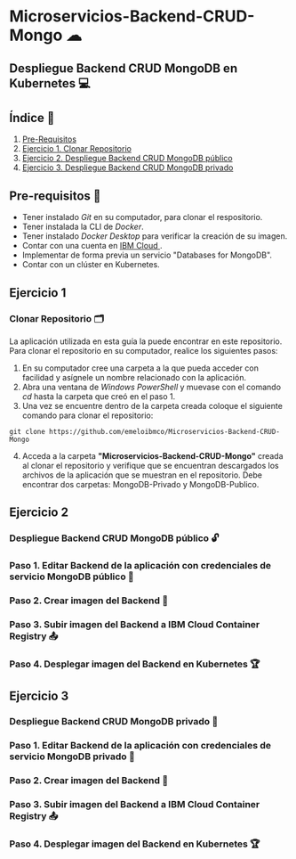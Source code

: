 # Microservicios-Backend-CRUD-Mongo ☁
## Despliegue Backend CRUD MongoDB en Kubernetes 💻

## Índice  📰
1. [Pre-Requisitos](#Pre-Requisitos-pencil)
2. [Ejercicio 1. Clonar Repositorio](#Ejercicio-1)
3. [Ejercicio 2. Despliegue Backend CRUD MongoDB público](#Ejercicio-2)
4. [Ejercicio 3. Despliegue Backend CRUD MongoDB privado](#Ejercicio-3)

## Pre-requisitos :pencil:
* Tener instalado *Git* en su computador, para clonar el respositorio.
* Tener instalada la CLI de *Docker*.
* Tener instalado *Docker Desktop* para verificar la creación de su imagen.
* Contar con una cuenta en <a href="https://cloud.ibm.com/"> IBM Cloud </a>.
* Implementar de forma previa un servicio "Databases for MongoDB".
* Contar con un clúster en Kubernetes.

## Ejercicio 1
### Clonar Repositorio 🗂
La aplicación utilizada en esta guía la puede encontrar en este repositorio. Para clonar el repositorio en su computador, realice los siguientes pasos:

1. En su computador cree una carpeta a la que pueda acceder con facilidad y asígnele un nombre relacionado con la aplicación.
2. Abra una ventana de *Windows PowerShell* y muevase con el comando *cd* hasta la carpeta que creó en el paso 1.
3. Una vez se encuentre dentro de la carpeta creada coloque el siguiente comando para clonar el repositorio:
```
git clone https://github.com/emeloibmco/Microservicios-Backend-CRUD-Mongo
```
4. Acceda a la carpeta **"Microservicios-Backend-CRUD-Mongo"** creada al clonar el repositorio y verifique  que se encuentran descargados los archivos de la aplicación que se muestran en el repositorio. Debe encontrar dos carpetas: MongoDB-Privado y MongoDB-Publico.


## Ejercicio 2
### Despliegue Backend CRUD MongoDB público 🔓
### Paso 1. Editar Backend de la aplicación con credenciales de servicio MongoDB público 📝
### Paso 2. Crear imagen del Backend 📱
### Paso 3. Subir imagen del Backend a IBM Cloud Container Registry 📤
### Paso 4. Desplegar imagen del Backend en Kubernetes 🏆


## Ejercicio 3
### Despliegue Backend CRUD MongoDB privado 🔐
### Paso 1. Editar Backend de la aplicación con credenciales de servicio MongoDB privado 📝
### Paso 2. Crear imagen del Backend 📱
### Paso 3. Subir imagen del Backend a IBM Cloud Container Registry 📤
### Paso 4. Desplegar imagen del Backend en Kubernetes 🏆
